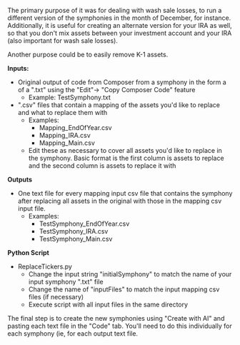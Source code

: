 The primary purpose of it was for dealing with wash sale losses, to run a different version of the symphonies in the month of December, for instance. Additionally, it is useful for creating an alternate version for your IRA as well, so that you don't mix assets between your investment account and your IRA (also important for wash sale losses).

Another purpose could be to easily remove K-1 assets.

**Inputs:**
- Original output of code from Composer from a symphony in the form a of a ".txt" using the "Edit"-> "Copy Composer Code" feature
   - Example: TestSymphony.txt
- ".csv" files that contain a mapping of the assets you'd like to replace and what to replace them with
   - Examples: 
      - Mapping_EndOfYear.csv
      - Mapping_IRA.csv
      - Mapping_Main.csv
   - Edit these as necessary to cover all assets you'd like to replace in the symphony. Basic format is the first column is assets to replace and the second column is assets to replace it with

**Outputs**
- One text file for every mapping input csv file that contains the symphony after replacing all assets in the original with those in the mapping csv input file.
   - Examples:
      - TestSymphony_EndOfYear.csv
      - TestSymphony_IRA.csv
      - TestSymphony_Main.csv

**Python Script**
- ReplaceTickers.py
   - Change the input string "initialSymphony" to match the name of your input symphony ".txt" file
   - Change the name of "inputFiles" to match the input mapping csv files (if necessary)
   - Execute script with all input files in the same directory

The final step is to create the new symphonies using "Create with AI" and pasting each text file in the "Code" tab. You'll need to do this individually for each symphony (ie, for each output text file.
